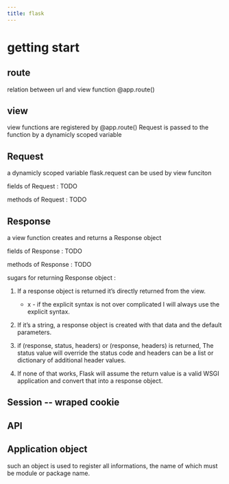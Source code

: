 ```yaml
---
title: flask
---
```


# getting start

## route

relation between url and view function
@app.route(<path>)

## view

view functions are registered by @app.route(<path>)
Request is passed to the function
by a dynamicly scoped variable

## Request

a dynamicly scoped variable
flask.request
can be used by view funciton

fields of Request :
TODO

methods of Request :
TODO

## Response

a view function creates and returns a Response object

fields of Response :
TODO

methods of Response :
TODO

sugars for returning Response object :

1. If a response object is returned
   it’s directly returned from the view.

   - x -
     if the explicit syntax is not over complicated
     I will always use the explicit syntax.

2. If it’s a string,
   a response object is created
   with that data and the default parameters.

3. if (response, status, headers)
   or (response, headers) is returned,
   The status value will override the status code
   and headers can be a list or dictionary of additional header values.

4. If none of that works,
   Flask will assume the return value is a valid WSGI application
   and convert that into a response object.

## Session -- wraped cookie

## API

## Application object

such an object is used to register all informations,
the name of which must be module or package name.
